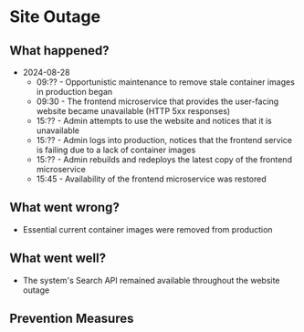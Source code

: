# Site Outage

## What happened?

- 2024-08-28
  - 09:?? - Opportunistic maintenance to remove stale container images in production began
  - 09:30 - The frontend microservice that provides the user-facing website became unavailable (HTTP 5xx responses)
  - 15:?? - Admin attempts to use the website and notices that it is unavailable
  - 15:?? - Admin logs into production, notices that the frontend service is failing due to a lack of container images
  - 15:?? - Admin rebuilds and redeploys the latest copy of the frontend microservice
  - 15:45 - Availability of the frontend microservice was restored

## What went wrong?

- Essential current container images were removed from production

## What went well?

- The system's Search API remained available throughout the website outage

## Prevention Measures

